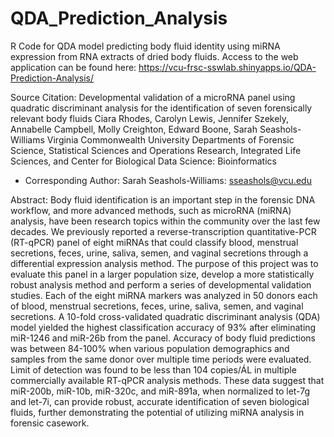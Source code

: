 # QDA_Prediction_Analysis

R Code for QDA model predicting body fluid identity using miRNA expression from RNA extracts of dried body fluids.
Access to the web application can be found here: https://vcu-frsc-sswlab.shinyapps.io/QDA-Prediction-Analysis/

Source Citation:
Developmental validation of a microRNA panel using quadratic discriminant analysis for the identification of seven forensically relevant body fluids
Ciara Rhodes, Carolyn Lewis, Jennifer Szekely, Annabelle Campbell, Molly Creighton, Edward Boone, Sarah Seashols-Williams
Virginia Commonwealth University Departments of Forensic Science, Statistical Sciences and Operations Research, Integrated Life Sciences, and Center for Biological Data Science: Bioinformatics
* Corresponding Author: Sarah Seashols-Williams: sseashols@vcu.edu 

Abstract:
Body fluid identification is an important step in the forensic DNA workflow, and more advanced methods, such as microRNA (miRNA) analysis, have been research topics within the community over the last few decades. We previously reported a reverse-transcription quantitative-PCR (RT-qPCR) panel of eight miRNAs that could classify blood, menstrual secretions, feces, urine, saliva, semen, and vaginal secretions through a differential expression analysis method. The purpose of this project was to evaluate this panel in a larger population size, develop a more statistically robust analysis method and perform a series of developmental validation studies. Each of the eight miRNA markers was analyzed in 50 donors each of blood, menstrual secretions, feces, urine, saliva, semen, and vaginal secretions. A 10-fold cross-validated quadratic discriminant analysis (QDA) model yielded the highest classification accuracy of 93% after eliminating miR-1246 and miR-26b from the panel. Accuracy of body fluid predictions was between 84-100% when various population demographics and samples from the same donor over multiple time periods were evaluated. Limit of detection was found to be less than 104 copies/ÁL in multiple commercially available RT-qPCR analysis methods. These data suggest that miR-200b, miR-10b, miR-320c, and miR-891a, when normalized to let-7g and let-7i, can provide robust, accurate identification of seven biological fluids, further demonstrating the potential of utilizing miRNA analysis in forensic casework.
